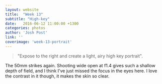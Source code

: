 ```yaml
---
layout: website
title:  "Week 13"
subtitle: "High-key"
date:   2016-06-12 11:00:00 +1300
categories: photos
author: 'Josh Post'
link: ''
coverimage: 'week-13-portrait'
---
```


> "Expose to the right and create a light, airy high key portrait".

The 50mm strikes again. Shooting wide open at f1.4 gives such a shallow depth of field, and I think I've just missed the focus in the eyes here. I love the contrast in it though, it makes the skin so clear.